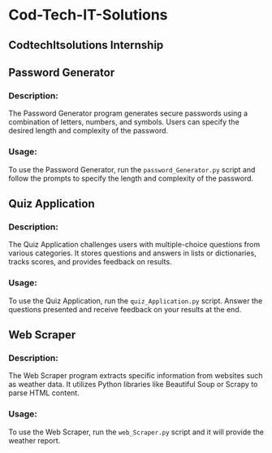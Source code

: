 # Cod-Tech-IT-Solutions

## CodtechItsolutions Internship 

## Password Generator

### Description:
The Password Generator program generates secure passwords using a combination of letters, numbers, and symbols. Users can specify the desired length and complexity of the password.

### Usage:
To use the Password Generator, run the `password_Generator.py` script and follow the prompts to specify the length and complexity of the password.

##  Quiz Application

### Description:
The Quiz Application challenges users with multiple-choice questions from various categories. It stores questions and answers in lists or dictionaries, tracks scores, and provides feedback on results.

### Usage:
To use the Quiz Application, run the `quiz_Application.py` script. Answer the questions presented and receive feedback on your results at the end.

## Web Scraper

### Description:
The Web Scraper program extracts specific information from websites such as weather data. It utilizes Python libraries like Beautiful Soup or Scrapy to parse HTML content.

### Usage:
To use the Web Scraper, run the `web_Scraper.py` script and it will provide the weather report. 

